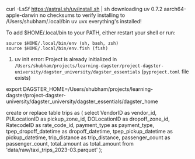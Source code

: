 curl -LsSf https://astral.sh/uv/install.sh | sh
downloading uv 0.7.2 aarch64-apple-darwin
no checksums to verify
installing to /Users/shubham/.local/bin
  uv
  uvx
everything's installed!

To add $HOME/.local/bin to your PATH, either restart your shell or run:

    source $HOME/.local/bin/env (sh, bash, zsh)
    source $HOME/.local/bin/env.fish (fish)


1. uv init
error: Project is already initialized in `/Users/shubham/projects/learning-dagster/project-dagster-university/dagster_university/dagster_essentials` (`pyproject.toml` file exists)



export DAGSTER_HOME=/Users/shubham/projects/learning-dagster/project-dagster-university/dagster_university/dagster_essentials/dagster_home



create or replace table trips as (
    select
        VendorID as vendor_id,
        PULocationID as pickup_zone_id,
        DOLocationID as dropoff_zone_id,
        RatecodeID as rate_code_id,
        payment_type as payment_type,
        tpep_dropoff_datetime as dropoff_datetime,
        tpep_pickup_datetime as pickup_datetime,
        trip_distance as trip_distance,
        passenger_count as passenger_count,
        total_amount as total_amount
    from 'data/raw/taxi_trips_2023-03.parquet'
);
